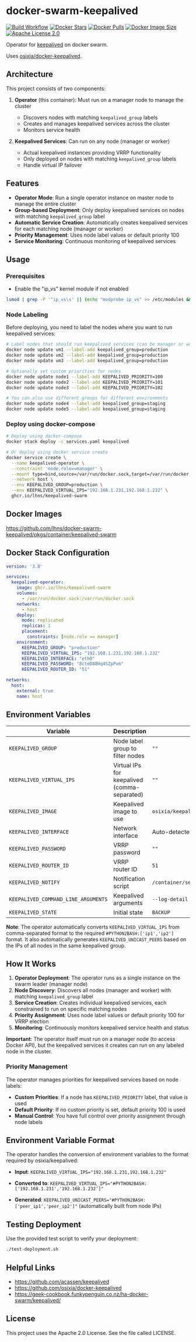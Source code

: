 # docker-swarm-keepalived

[![Build Workflow](https://github.com/lhns/docker-swarm-keepalived/workflows/build/badge.svg)](https://github.com/lhns/docker-swarm-keepalived/actions?query=workflow%3Abuild)
[![Docker Stars](https://img.shields.io/docker/stars/lolhens/keepalived-swarm)](https://hub.docker.com/r/lolhens/keepalived-swarm)
[![Docker Pulls](https://img.shields.io/docker/pulls/lolhens/keepalived-swarm)](https://hub.docker.com/r/lolhens/keepalived-swarm)
[![Docker Image Size](https://img.shields.io/docker/image-size/lolhens/keepalived-swarm)](https://hub.docker.com/r/lolhens/keepalived-swarm)
[![Apache License 2.0](https://img.shields.io/github/license/lhns/docker-swarm-keepalived.svg?maxAge=3600)](https://www.apache.org/licenses/LICENSE-2.0)

Operator for [keepalived](https://github.com/acassen/keepalived) on docker swarm.

Uses [osixia/docker-keepalived](https://github.com/osixia/docker-keepalived).

## Architecture

This project consists of two components:

1. **Operator** (this container): Must run on a manager node to manage the cluster
   - Discovers nodes with matching `keepalived_group` labels
   - Creates and manages keepalived services across the cluster
   - Monitors service health

2. **Keepalived Services**: Can run on any node (manager or worker)
   - Actual keepalived instances providing VRRP functionality
   - Only deployed on nodes with matching `keepalived_group` labels
   - Handle virtual IP failover

## Features

- **Operator Mode**: Run a single operator instance on master node to manage the entire cluster
- **Group-based Deployment**: Only deploy keepalived services on nodes with matching `keepalived_group` label
- **Automatic Service Creation**: Automatically creates keepalived services for each matching node (manager or worker)
- **Priority Management**: Uses node label values or default priority 100
- **Service Monitoring**: Continuous monitoring of keepalived services

## Usage

### Prerequisites

- Enable the "ip_vs" kernel module if not enabled
```sh
lsmod | grep -P '^ip_vs\s' || (echo "modprobe ip_vs" >> /etc/modules && modprobe ip_vs)
```

### Node Labeling

Before deploying, you need to label the nodes where you want to run keepalived services:

```sh
# Label nodes that should run keepalived services (can be manager or worker nodes)
docker node update vm1 --label-add keepalived_group=production
docker node update vm2 --label-add keepalived_group=production
docker node update vm3 --label-add keepalived_group=production

# Optionally set custom priorities for nodes
docker node update node1 --label-add KEEPALIVED_PRIORITY=100
docker node update node2 --label-add KEEPALIVED_PRIORITY=101
docker node update node3 --label-add KEEPALIVED_PRIORITY=102

# You can also use different groups for different environments
docker node update node4 --label-add keepalived_group=staging
docker node update node5 --label-add keepalived_group=staging
```

### Deploy using docker-compose

```sh
# Deploy using docker-compose
docker stack deploy -c services.yaml keepalived

# Or deploy using docker service create
docker service create \
  --name keepalived-operator \
  --constraint 'node.role==manager' \
  --mount type=bind,source=/var/run/docker.sock,target=/var/run/docker.sock \
  --network host \
  --env KEEPALIVED_GROUP=production \
  --env KEEPALIVED_VIRTUAL_IPS="192.168.1.231,192.168.1.232" \
  ghcr.io/lhns/keepalived-swarm
```

## Docker Images

https://github.com/lhns/docker-swarm-keepalived/pkgs/container/keepalived-swarm

## Docker Stack Configuration

```yml
version: '3.8'

services:
  keepalived-operator:
    image: ghcr.io/lhns/keepalived-swarm
    volumes:
      - /var/run/docker.sock:/var/run/docker.sock
    networks:
      - host
    deploy:
      mode: replicated
      replicas: 1
      placement:
        constraints: [node.role == manager]
    environment:
      KEEPALIVED_GROUP: "production"
      KEEPALIVED_VIRTUAL_IPS: "192.168.1.231,192.168.1.232"
      KEEPALIVED_INTERFACE: "eth0"
      KEEPALIVED_PASSWORD: "8cteD88Hq4SZpPxm"
      KEEPALIVED_ROUTER_ID: "51"

networks:
  host:
    external: true
    name: host
```

## Environment Variables

| Variable | Description | Default | Required |
|----------|-------------|---------|----------|
| `KEEPALIVED_GROUP` | Node label group to filter nodes | `""` | **Yes** |
| `KEEPALIVED_VIRTUAL_IPS` | Virtual IPs for keepalived (comma-separated) | `""` | **Yes** |
| `KEEPALIVED_IMAGE` | Keepalived image to use | `osixia/keepalived:2.0.20` | No |
| `KEEPALIVED_INTERFACE` | Network interface | Auto-detected | No |
| `KEEPALIVED_PASSWORD` | VRRP password | `""` | No |
| `KEEPALIVED_ROUTER_ID` | VRRP router ID | `51` | No |
| `KEEPALIVED_NOTIFY` | Notification script | `/container/service/keepalived/assets/notify.sh` | No |
| `KEEPALIVED_COMMAND_LINE_ARGUMENTS` | Keepalived arguments | `--log-detail --dump-conf` | No |
| `KEEPALIVED_STATE` | Initial state | `BACKUP` | No |

**Note**: The operator automatically converts `KEEPALIVED_VIRTUAL_IPS` from comma-separated format to the required `#PYTHON2BASH:['ip1','ip2']` format. It also automatically generates `KEEPALIVED_UNICAST_PEERS` based on the IPs of all nodes in the same keepalived group.

## How It Works

1. **Operator Deployment**: The operator runs as a single instance on the swarm leader (manager node)
2. **Node Discovery**: Discovers all nodes (manager and worker) with matching `keepalived_group` label
3. **Service Creation**: Creates individual keepalived services, each constrained to run on specific matching nodes
4. **Priority Assignment**: Uses node label values or default priority 100 for VRRP election
5. **Monitoring**: Continuously monitors keepalived service health and status

**Important**: The operator itself must run on a manager node (to access Docker API), but the keepalived services it creates can run on any labeled node in the cluster.

### Priority Management

The operator manages priorities for keepalived services based on node labels:

- **Custom Priorities**: If a node has `KEEPALIVED_PRIORITY` label, that value is used
- **Default Priority**: If no custom priority is set, default priority 100 is used
- **Manual Control**: You have full control over priority assignment through node labels

## Environment Variable Format

The operator handles the conversion of environment variables to the format required by osixia/keepalived:

- **Input**: `KEEPALIVED_VIRTUAL_IPS="192.168.1.231,192.168.1.232"`
- **Converted to**: `KEEPALIVED_VIRTUAL_IPS="#PYTHON2BASH:['192.168.1.231','192.168.1.232']"`

- **Generated**: `KEEPALIVED_UNICAST_PEERS="#PYTHON2BASH:['peer_ip1','peer_ip2']"` (automatically built from node IPs)

## Testing Deployment

Use the provided test script to verify your deployment:

```sh
./test-deployment.sh
```

## Helpful Links

- https://github.com/acassen/keepalived
- https://github.com/osixia/docker-keepalived
- https://geek-cookbook.funkypenguin.co.nz/ha-docker-swarm/keepalived/

## License

This project uses the Apache 2.0 License. See the file called LICENSE.
